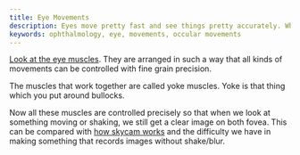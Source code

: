 ```yaml
---
title: Eye Movements
description: Eyes move pretty fast and see things pretty accurately. What makes them so good?
keywords: ophthalmology, eye, movements, occular movements
---
```

[Look at the eye muscles](https://en.wikipedia.org/wiki/File:Eye_orbit_anterior.jpg). They are arranged in such a way that all kinds of movements can be controlled with fine grain precision.

The muscles that work together are called yoke muscles. Yoke is that thing which you put around bullocks.

Now all these muscles are controlled precisely so that when we look at something moving or shaking, we still get a clear image on both fovea. This can be compared with [how skycam works](http://electronics.howstuffworks.com/skycam.htm) and the difficulty we have in making something that records images without shake/blur.


